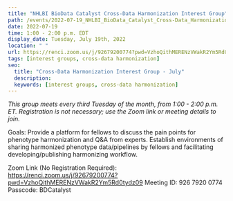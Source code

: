 ```yaml
---
title: "NHLBI BioData Catalyst Cross-Data Harmonization Interest Group"
path: /events/2022-07-19_NHLBI_BioData_Catalyst_Cross-Data_Harmonization_Interest_Group
date: 2022-07-19
time: 1:00 - 2:00 p.m. EDT
display_date: Tuesday, July 19th, 2022
location: " "
url: https://renci.zoom.us/j/92679200774?pwd=VzhoQithMERENzVWakR2Ym5Rd0tydz09
tags: [interest groups, cross-data harmonization]
seo:
  title: "Cross-Data Harmonization Interest Group - July"
  description:
  keywords: [interest groups, cross-data harmonization]
---
```


*This group meets every third Tuesday of the month, from 1:00 - 2:00 p.m. ET. Registration is not necessary; use the Zoom link or meeting details to join.*

Goals: Provide a platform for fellows to discuss the pain points for phenotype harmonization and Q&A from experts. Establish environments of sharing harmonized phenotype data/pipelines by fellows and facilitating developing/publishing harmonizing workflow.

Zoom Link (No Registration Required): https://renci.zoom.us/j/92679200774?pwd=VzhoQithMERENzVWakR2Ym5Rd0tydz09
Meeting ID: 926 7920 0774
Passcode: BDCatalyst
